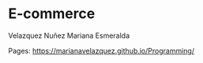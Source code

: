 # E-commerce

Velazquez Nuñez Mariana Esmeralda

Pages: https://marianavelazquez.github.io/Programming/

